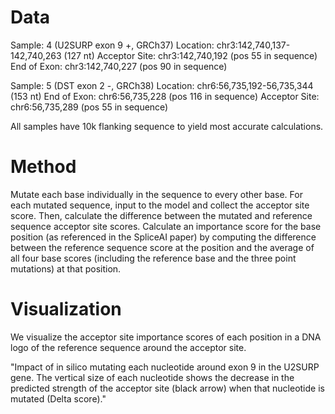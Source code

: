 # Data
Sample: 4 (U2SURP exon 9 +, GRCh37)
Location: chr3:142,740,137-142,740,263 (127 nt)
Acceptor Site: chr3:142,740,192 (pos 55 in sequence)
End of Exon: chr3:142,740,227 (pos 90 in sequence)

Sample: 5 (DST exon 2 -, GRCh38)
Location: chr6:56,735,192-56,735,344 (153 nt)
End of Exon: chr6:56,735,228 (pos 116 in sequence)
Acceptor Site: chr6:56,735,289 (pos 55 in sequence)

All samples have 10k flanking sequence to yield most accurate calculations. 

# Method
Mutate each base individually in the sequence to every other base. For each mutated sequence, input to the model and collect the acceptor site score. Then, calculate the difference between the mutated and reference sequence acceptor site scores. Calculate an importance score for the base position (as referenced in the SpliceAI paper) by computing the difference between the reference sequence score at the position and the average of all four base scores (including the reference base and the three point mutations) at that position. 

# Visualization
We visualize the acceptor site importance scores of each position in a DNA logo of the reference sequence around the acceptor site.

"Impact of in silico mutating each nucleotide around exon 9 in the U2SURP gene. The vertical size of each nucleotide shows the decrease in the predicted strength of the acceptor site (black arrow) when that nucleotide is mutated (Delta score)."
